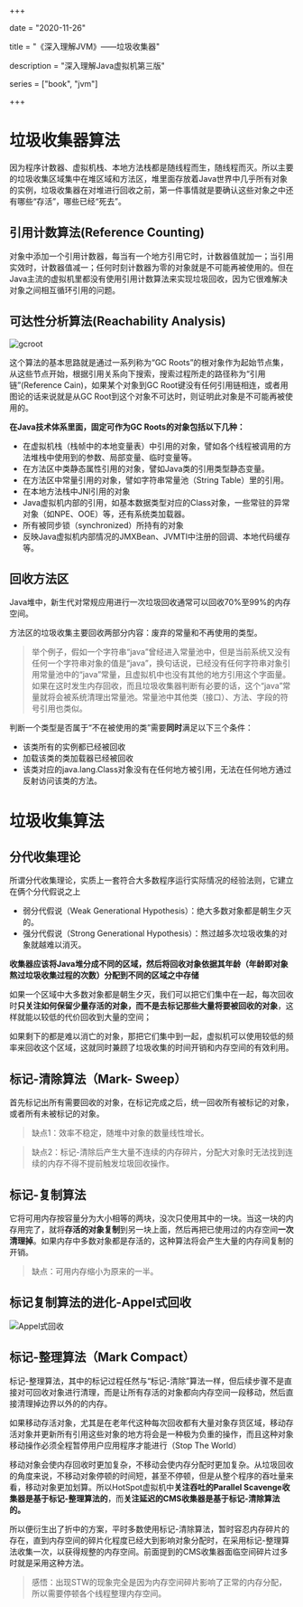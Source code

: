 +++

date = "2020-11-26"

title = "《深入理解JVM》——垃圾收集器"

description = "深入理解Java虚拟机第三版"

series = ["book", "jvm"]

+++

垃圾收集器算法
=
因为程序计数器、虚拟机栈、本地方法栈都是随线程而生，随线程而灭。所以主要的垃圾收集区域集中在堆区域和方法区，堆里面存放着Java世界中几乎所有对象的实例，垃圾收集器在对堆进行回收之前，第一件事情就是要确认这些对象之中还有哪些“存活”，哪些已经“死去”。

引用计数算法(Reference Counting)
-
对象中添加一个引用计数器，每当有一个地方引用它时，计数器值就加一；当引用实效时，计数器值减一；任何时刻计数器为零的对象就是不可能再被使用的。但在Java主流的虚拟机里都没有使用引用计数算法来实现垃圾回收，因为它很难解决对象之间相互循环引用的问题。

可达性分析算法(Reachability Analysis)
-
![gcroot](http://106.53.240.171/images/jvm/gc-root.png)

这个算法的基本思路就是通过一系列称为“GC Roots”的根对象作为起始节点集，从这些节点开始，根据引用关系向下搜索，搜索过程所走的路径称为“引用链”(Reference Cain)，如果某个对象到GC Root键没有任何引用链相连，或者用图论的话来说就是从GC Root到这个对象不可达时，则证明此对象是不可能再被使用的。

**在Java技术体系里面，固定可作为GC Roots的对象包括以下几种：**
- 在虚拟机栈（栈帧中的本地变量表）中引用的对象，譬如各个线程被调用的方法堆栈中使用到的参数、局部变量、临时变量等。
- 在方法区中类静态属性引用的对象，譬如Java类的引用类型静态变量。
- 在方法区中常量引用的对象，譬如字符串常量池（String Table）里的引用。
- 在本地方法栈中JNI引用的对象
- Java虚拟机内部的引用，如基本数据类型对应的Class对象，一些常驻的异常对象（如NPE、OOE）等，还有系统类加载器。
- 所有被同步锁（synchronized）所持有的对象
- 反映Java虚拟机内部情况的JMXBean、JVMTI中注册的回调、本地代码缓存等。

回收方法区
-
Java堆中，新生代对常规应用进行一次垃圾回收通常可以回收70%至99%的内存空间。

方法区的垃圾收集主要回收两部分内容：废弃的常量和不再使用的类型。
> 举个例子，假如一个字符串“java”曾经进入常量池中，但是当前系统又没有任何一个字符串对象的值是“java”，换句话说，已经没有任何字符串对象引用常量池中的“java”常量，且虚拟机中也没有其他的地方引用这个字面量。如果在这时发生内存回收，而且垃圾收集器判断有必要的话，这个“java”常量就将会被系统清理出常量池。常量池中其他类（接口）、方法、字段的符号引用也类似。

判断一个类型是否属于“不在被使用的类”需要**同时**满足以下三个条件：
- 该类所有的实例都已经被回收
- 加载该类的类加载器已经被回收
- 该类对应的java.lang.Class对象没有在任何地方被引用，无法在任何地方通过反射访问该类的方法。

垃圾收集算法
=
分代收集理论
-
所谓分代收集理论，实质上一套符合大多数程序运行实际情况的经验法则，它建立在俩个分代假说之上
- 弱分代假说（Weak Generational Hypothesis）：绝大多数对象都是朝生夕灭的。
- 强分代假说（Strong Generational Hypothesis）：熬过越多次垃圾收集的对象就越难以消灭。

**收集器应该将Java堆分成不同的区域，然后将回收对象依据其年龄（年龄即对象熬过垃圾收集过程的次数）分配到不同的区域之中存储**

如果一个区域中大多数对象都是朝生夕灭，我们可以把它们集中在一起，每次回收时**只关注如何保留少量存活的对象，而不是去标记那些大量将要被回收的对象**，这样就能以较低的代价回收到大量的空间； 

如果剩下的都是难以消亡的对象，那把它们集中到一起，虚拟机可以使用较低的频率来回收这个区域，这就同时兼顾了垃圾收集的时间开销和内存空间的有效利用。

标记-清除算法（Mark- Sweep）
-
首先标记出所有需要回收的对象，在标记完成之后，统一回收所有被标记的对象，或者所有未被标记的对象。
> 缺点1：效率不稳定，随堆中对象的数量线性增长。

> 缺点2：标记-清除后产生大量不连续的内存碎片，分配大对象时无法找到连续的内存不得不提前触发垃圾回收操作。

标记-复制算法
- 
它将可用内存按容量分为大小相等的两块，没次只使用其中的一块。当这一块的内存用完了，就将**存活的对象复制**到另一块上面，然后再把已使用过的内存空间**一次清理掉**。如果内存中多数对象都是存活的，这种算法将会产生大量的内存间复制的开销。
> 缺点：可用内存缩小为原来的一半。

标记复制算法的进化-Appel式回收
- 

![Appel式回收](http://106.53.240.171/images/jvm/1606700592.jpg)

标记-整理算法（Mark Compact）
-
标记-整理算法，其中的标记过程任然与“标记-清除”算法一样，但后续步骤不是直接对可回收对象进行清理，而是让所有存活的对象都向内存空间一段移动，然后直接清理掉边界以外的的内存。

如果移动存活对象，尤其是在老年代这种每次回收都有大量对象存货区域，移动存活对象并更新所有引用这些对象的地方将会是一种极为负重的操作，而且这种对象移动操作必须全程暂停用户应用程序才能进行（Stop The World）

移动对象会使内存回收时更加复杂，不移动会使内存分配时更加复杂。从垃圾回收的角度来说，不移动对象停顿的时间短，甚至不停顿，但是从整个程序的吞吐量来看，移动对象更加划算。所以HotSpot虚拟机中**关注吞吐的Parallel Scavenge收集器是基于标记-整理算法的**，而**关注延迟的CMS收集器是基于标记-清除算法的。**

所以便衍生出了折中的方案，平时多数使用标记-清除算法，暂时容忍内存碎片的存在，直到内存空间的碎片化程度已经大到影响对象分配时，在采用标记-整理算法收集一次，以获得规整的内存空间。前面提到的CMS收集器面临空间碎片过多时就是采用这种方法。 

> 感悟：出现STW的现象完全是因为内存空间碎片影响了正常的内存分配，所以需要停顿各个线程整理内存空间。




